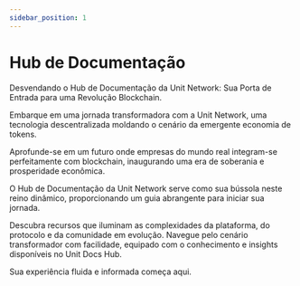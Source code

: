 ```yaml
---
sidebar_position: 1
---
```


# Hub de Documentação

Desvendando o Hub de Documentação da Unit Network: Sua Porta de Entrada para uma Revolução Blockchain.

Embarque em uma jornada transformadora com a Unit Network, uma tecnologia descentralizada moldando o cenário da emergente economia de tokens.

Aprofunde-se em um futuro onde empresas do mundo real integram-se perfeitamente com blockchain, inaugurando uma era de soberania e prosperidade econômica.

O Hub de Documentação da Unit Network serve como sua bússola neste reino dinâmico, proporcionando um guia abrangente para iniciar sua jornada.

Descubra recursos que iluminam as complexidades da plataforma, do protocolo e da comunidade em evolução. Navegue pelo cenário transformador com facilidade, equipado com o conhecimento e insights disponíveis no Unit Docs Hub.

Sua experiência fluida e informada começa aqui.
